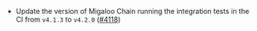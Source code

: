 - Update the version of Migaloo Chain running the integration tests in the CI from `v4.1.3`
  to `v4.2.0` ([\#4118](https://github.com/informalsystems/hermes/issues/4118))